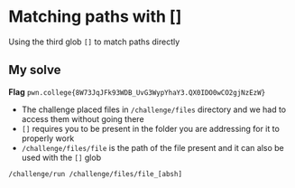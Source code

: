 # Matching paths with []

Using the third glob `[]` to match paths directly

## My solve
**Flag** `pwn.college{8W73JqJFk93WDB_UvG3WypYhaY3.QX0IDO0wCO2gjNzEzW}`
- The challenge placed files in `/challenge/files` directory and we had to access them without going there
- `[]` requires you to be present in the folder you are addressing for it to properly work
- `/challenge/files/file` is the path of the file present and it can also be used with the `[]` glob

```
/challenge/run /challenge/files/file_[absh]
```